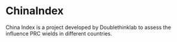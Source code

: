 # ChinaIndex

China Index is a project developed by Doublethinklab to assess the influence PRC wields in different countries.
